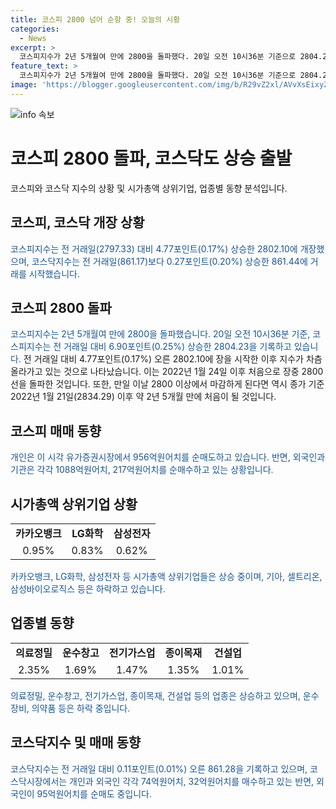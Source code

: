 ```yaml
---
title: 코스피 2800 넘어 순항 중! 오늘의 시황
categories:
  - News
excerpt: >
  코스피지수가 2년 5개월여 만에 2800을 돌파했다. 20일 오전 10시36분 기준으로 2804.23을 기록 중이며, 개인은 순매도 중이지만 외국인과 기관은 순매수 중. 시가총액 상위기업 중 카카오뱅크, LG화학, 삼성전자가 상승 중이고, 의료정밀, 운수창고, 전기가스업 등의 업종이 상승 중이다.
feature_text: >
  코스피지수가 2년 5개월여 만에 2800을 돌파했다. 20일 오전 10시36분 기준으로 2804.23을 기록 중이며, 개인은 순매도 중이지만 외국인과 기관은 순매수 중. 시가총액 상위기업 중 카카오뱅크, LG화학, 삼성전자가 상승 중이고, 의료정밀, 운수창고, 전기가스업 등의 업종이 상승 중이다.
image: 'https://blogger.googleusercontent.com/img/b/R29vZ2xl/AVvXsEixyZcFfHzMRdzZMjFBmAUKJYCLCGyLL1o632UiGVXcaFdKo_bkvkuCioo0uUKlGfBVcT3P84aROyZIXSBEx3Aw5nCQ3pTgDom1WDC4m8eifvWiAmWEEVb4x6G_l8C0QH225ldMjyaFvpxGEBGNO37VmDTDMHGhJPq73UglMfDca1-0aw/s1600/blogspot.png'
---
```


<p><img src="https://blogger.googleusercontent.com/img/b/R29vZ2xl/AVvXsEixyZcFfHzMRdzZMjFBmAUKJYCLCGyLL1o632UiGVXcaFdKo_bkvkuCioo0uUKlGfBVcT3P84aROyZIXSBEx3Aw5nCQ3pTgDom1WDC4m8eifvWiAmWEEVb4x6G_l8C0QH225ldMjyaFvpxGEBGNO37VmDTDMHGhJPq73UglMfDca1-0aw/s1600/blogspot.png" alt="info 속보" /></p>

<h1>코스피 2800 돌파, 코스닥도 상승 출발</h1>

<p data-ke-size="size16">코스피와 코스닥 지수의 상황 및 시가총액 상위기업, 업종별 동향 분석입니다.</p>

<h2 data-ke-size="size26">코스피, 코스닥 개장 상황</h2>

<p><span style="color: #1a5490;">코스피지수는 전 거래일(2797.33) 대비 4.77포인트(0.17%) 상승한 2802.10에 개장했으며, 코스닥지수는 전 거래일(861.17)보다 0.27포인트(0.20%) 상승한 861.44에 거래를 시작했습니다.</span></p>

<h2 data-ke-size="size26">코스피 2800 돌파</h2>

<p><span style="color: #1a5490;">코스피지수는 2년 5개월여 만에 2800을 돌파했습니다. 20일 오전 10시36분 기준, 코스피지수는 전 거래일 대비 6.90포인트(0.25%) 상승한 2804.23을 기록하고 있습니다.</span> 전 거래일 대비 4.77포인트(0.17%) 오른 2802.10에 장을 시작한 이후 지수가 차츰 올라가고 있는 것으로 나타났습니다. 이는 2022년 1월 24일 이후 처음으로 장중 2800선을 돌파한 것입니다. 또한, 만일 이날 2800 이상에서 마감하게 된다면 역시 종가 기준 2022년 1월 21일(2834.29) 이후 약 2년 5개월 만에 처음이 될 것입니다.</p>

<h2 data-ke-size="size26">코스피 매매 동향</h2>

<p><span style="color: #1a5490;">개인은 이 시각 유가증권시장에서 956억원어치를 순매도하고 있습니다. 반면, 외국인과 기관은 각각 1088억원어치, 217억원어치를 순매수하고 있는 상황입니다.</span></p>

<h2 data-ke-size="size26">시가총액 상위기업 상황</h2>

<table>
    <tbody>
        <tr>
            <td style="text-align: center; height: 17px;"><b>카카오뱅크</b></td>
            <td style="text-align: center; height: 17px;"><b>LG화학</b></td>
            <td style="text-align: center; height: 17px;"><b>삼성전자</b></td>
        </tr>
        <tr>
            <td style="text-align: center; height: 17px;">0.95%</td>
            <td style="text-align: center; height: 17px;">0.83%</td>
            <td style="text-align: center; height: 17px;">0.62%</td>
        </tr>
    </tbody>
</table>

<p><span style="color: #1a5490;">카카오뱅크, LG화학, 삼성전자 등 시가총액 상위기업들은 상승 중이며, 기아, 셀트리온, 삼성바이오로직스 등은 하락하고 있습니다.</span></p>

<h2 data-ke-size="size26">업종별 동향</h2>

<table>
    <tbody>
        <tr>
            <td style="text-align: center; height: 17px;"><b>의료정밀</b></td>
            <td style="text-align: center; height: 17px;"><b>운수창고</b></td>
            <td style="text-align: center; height: 17px;"><b>전기가스업</b></td>
            <td style="text-align: center; height: 17px;"><b>종이목재</b></td>
            <td style="text-align: center; height: 17px;"><b>건설업</b></td>
        </tr>
        <tr>
            <td style="text-align: center; height: 17px;">2.35%</td>
            <td style="text-align: center; height: 17px;">1.69%</td>
            <td style="text-align: center; height: 17px;">1.47%</td>
            <td style="text-align: center; height: 17px;">1.35%</td>
            <td style="text-align: center; height: 17px;">1.01%</td>
        </tr>
    </tbody>
</table>

<p><span style="color: #1a5490;">의료정밀, 운수창고, 전기가스업, 종이목재, 건설업 등의 업종은 상승하고 있으며, 운수장비, 의약품 등은 하락 중입니다.</span></p>

<h2 data-ke-size="size26">코스닥지수 및 매매 동향</h2>

<p><span style="color: #1a5490;">코스닥지수는 전 거래일 대비 0.11포인트(0.01%) 오른 861.28을 기록하고 있으며, 코스닥시장에서는 개인과 외국인 각각 74억원어치, 32억원어치를 매수하고 있는 반면, 외국인이 95억원어치를 순매도 중입니다.</span></p>

<p data-ke-size="size16">&nbsp;</p>

